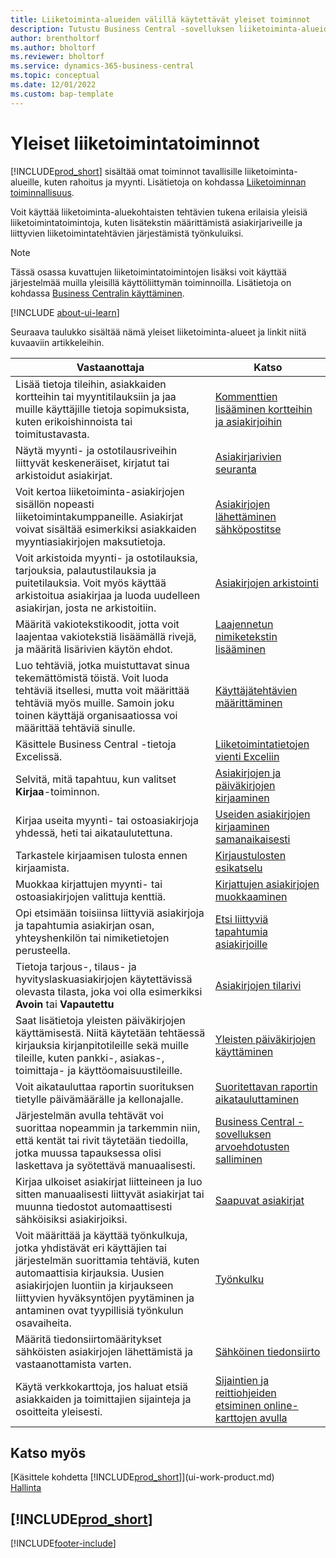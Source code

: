 ```yaml
---
title: Liiketoiminta-alueiden välillä käytettävät yleiset toiminnot
description: Tutustu Business Central -sovelluksen liiketoiminta-alueiden välillä käytettäviin toimintoihin ja ominaisuuksiin.
author: brentholtorf
ms.author: bholtorf
ms.reviewer: bholtorf
ms.service: dynamics-365-business-central
ms.topic: conceptual
ms.date: 12/01/2022
ms.custom: bap-template
---
```

# Yleiset liiketoimintatoiminnot

[!INCLUDE[prod_short](includes/prod_short.md)] sisältää omat toiminnot tavallisille liiketoiminta-alueille, kuten rahoitus ja myynti. Lisätietoja on kohdassa [Liiketoiminnan toiminnallisuus](across-business-functionality.md).

Voit käyttää liiketoiminta-aluekohtaisten tehtävien tukena erilaisia yleisiä liiketoimintatoimintoja, kuten lisätekstin määrittämistä asiakirjariveille ja liittyvien liiketoimintatehtävien järjestämistä työnkuluiksi.

> [!NOTE]
> Tässä osassa kuvattujen liiketoimintatoimintojen lisäksi voit käyttää järjestelmää muilla yleisillä käyttöliittymän toiminnoilla. Lisätietoja on kohdassa [Business Centralin käyttäminen](ui-work-product.md).

[!INCLUDE [about-ui-learn](includes/about-ui-learn.md)]

Seuraava taulukko sisältää nämä yleiset liiketoiminta-alueet ja linkit niitä kuvaaviin artikkeleihin.

| Vastaanottaja | Katso |
| --- | --- |
|Lisää tietoja tileihin, asiakkaiden kortteihin tai myyntitilauksiin ja jaa muille käyttäjille tietoja sopimuksista, kuten erikoishinnoista tai toimitustavasta.|[Kommenttien lisääminen kortteihin ja asiakirjoihin](across-how-use-comments.md)|
|Näytä myynti- ja ostotilausriveihin liittyvät keskeneräiset, kirjatut tai arkistoidut asiakirjat.|[Asiakirjarivien seuranta](across-how-to-track-document-lines.md)|
| Voit kertoa liiketoiminta-asiakirjojen sisällön nopeasti liiketoimintakumppaneille. Asiakirjat voivat sisältää esimerkiksi asiakkaiden myyntiasiakirjojen maksutietoja. |[Asiakirjojen lähettäminen sähköpostitse](ui-how-send-documents-email.md) |
|Voit arkistoida myynti- ja ostotilauksia, tarjouksia, palautustilauksia ja puitetilauksia. Voit myös käyttää arkistoitua asiakirjaa ja luoda uudelleen asiakirjan, josta ne arkistoitiin.|[Asiakirjojen arkistointi](across-how-to-archive-documents.md)|
| Määritä vakiotekstikoodit, jotta voit laajentaa vakiotekstiä lisäämällä rivejä, ja määritä lisärivien käytön ehdot. |[Laajennetun nimiketekstin lisääminen](ui-how-define-ext-text.md) |
|Luo tehtäviä, jotka muistuttavat sinua tekemättömistä töistä. Voit luoda tehtäviä itsellesi, mutta voit määrittää tehtäviä myös muille. Samoin joku toinen käyttäjä organisaatiossa voi määrittää tehtäviä sinulle.|[Käyttäjätehtävien määrittäminen](across-user-tasks.md)|
|Käsittele Business Central -tietoja Excelissä.|[Liiketoimintatietojen vienti Exceliin](about-export-data.md)|
|Selvitä, mitä tapahtuu, kun valitset **Kirjaa**-toiminnon.|[Asiakirjojen ja päiväkirjojen kirjaaminen](ui-post-documents-journals.md)|
|Kirjaa useita myynti- tai ostoasiakirjoja yhdessä, heti tai aikataulutettuna.|[Useiden asiakirjojen kirjaaminen samanaikaisesti](ui-batch-posting.md)|  
|Tarkastele kirjaamisen tulosta ennen kirjaamista.|[Kirjaustulosten esikatselu](ui-how-preview-post-results.md)|
|Muokkaa kirjattujen myynti- tai ostoasiakirjojen valittuja kenttiä.|[Kirjattujen asiakirjojen muokkaaminen](across-edit-posted-document.md)|
|Opi etsimään toisiinsa liittyviä asiakirjoja ja tapahtumia asiakirjan osan, yhteyshenkilön tai nimiketietojen perusteella. | [Etsi liittyviä tapahtumia asiakirjoille](ui-find-entries.md) |
|Tietoja tarjous-, tilaus- ja hyvityslaskuasiakirjojen käytettävissä olevasta tilasta, joka voi olla esimerkiksi **Avoin** tai **Vapautettu** | [Asiakirjojen tilarivi](ui-document-status.md) |
|Saat lisätietoja yleisten päiväkirjojen käyttämisestä. Niitä käytetään tehtäessä kirjauksia kirjanpitotileille sekä muille tileille, kuten pankki-, asiakas-, toimittaja- ja käyttöomaisuustileille. |[Yleisten päiväkirjojen käyttäminen](ui-work-general-journals.md) |
| Voit aikatauluttaa raportin suorituksen tietylle päivämäärälle ja kellonajalle. |[Suoritettavan raportin aikatauluttaminen](ui-work-report.md#ScheduleReport) |
|Järjestelmän avulla tehtävät voi suorittaa nopeammin ja tarkemmin niin, että kentät tai rivit täytetään tiedoilla, jotka muussa tapauksessa olisi laskettava ja syötettävä manuaalisesti.|[Business Central -sovelluksen arvoehdotusten salliminen](ui-let-system-suggest-values.md)|
|Kirjaa ulkoiset asiakirjat liitteineen ja luo sitten manuaalisesti liittyvät asiakirjat tai muunna tiedostot automaattisesti sähköisiksi asiakirjoiksi.|[Saapuvat asiakirjat](across-income-documents.md)|
|Voit määrittää ja käyttää työnkulkuja, jotka yhdistävät eri käyttäjien tai järjestelmän suorittamia tehtäviä, kuten automaattisia kirjauksia. Uusien asiakirjojen luontiin ja kirjaukseen liittyvien hyväksyntöjen pyytäminen ja antaminen ovat tyypillisiä työnkulun osavaiheita.|[Työnkulku](across-workflow.md)|
| Määritä tiedonsiirtomääritykset sähköisten asiakirjojen lähettämistä ja vastaanottamista varten. |[Sähköinen tiedonsiirto](across-data-exchange.md) |
| Käytä verkkokarttoja, jos haluat etsiä asiakkaiden ja toimittajien sijainteja ja osoitteita yleisesti. | [Sijaintien ja reittiohjeiden etsiminen online-karttojen avulla](across-online-maps.md) |

## Katso myös

[Käsittele kohdetta [!INCLUDE[prod_short](includes/prod_short.md)]](ui-work-product.md)  
[Hallinta](admin-setup-and-administration.md)  

## [!INCLUDE[prod_short](includes/free_trial_md.md)]  

[!INCLUDE[footer-include](includes/footer-banner.md)]
